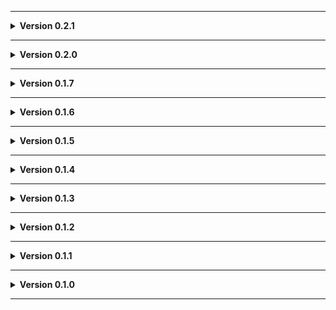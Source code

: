 
---

**<details><summary>Version 0.2.1</summary>**

 - Added interior radar map.
 - Added vanilla mansion paintings to potential wall paintings.
 
 </details>

---

**<details><summary>Version 0.2.0</summary>**

 - Added microwave to kitchen.
 - Added an "apparatus".
 - Changed cardboard box mesh.
 
 </details>

---

**<details><summary>Version 0.1.7</summary>**

 - Centered fake sun light.
 - Fixed a slightly visible hole on the hallway frames at certain intersections.
 
 </details>

---

**<details><summary>Version 0.1.6</summary>**

 - Maybe fixed an odd scrap spawn.
 - Made start room special doorframe only spawn if there's actually a door.
 - Bit the bullet and cut off the backside of the logs on the wall pieces. In theory this reduces the texture fighting issue.
 
 </details>

---

**<details><summary>Version 0.1.5</summary>**

 - Maybe fixed inverse teleporting into collapsed room pit.
 - Some more furniture.
 
 </details>

---

**<details><summary>Version 0.1.4</summary>**

 - Maybe fixed an odd scrap spawn.
 
 </details>
 
---

**<details><summary>Version 0.1.3</summary>**

 - Lighting tweaks.
 
 </details>
 
---

**<details><summary>Version 0.1.2</summary>**

 - Tweaked a furniture thing.
 
 </details>
 
---

**<details><summary>Version 0.1.1</summary>**

 - Tweaked floor/ceiling texture.
 - Moved shower.
 - AI navigation tweaks.
 - Tile floor now has proper sound.
 
 </details>
 
---

**<details><summary>Version 0.1.0</summary>**

 - Initial release.
 
 </details>
 
---
